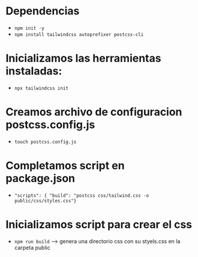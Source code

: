 # Dependencias

-   `npm init -y`
-   `npm install tailwindcss autoprefixer postcss-cli`

# Inicializamos las herramientas instaladas:

-   `npx tailwindcss init`

# Creamos archivo de configuracion postcss.config.js

-   `touch postcss.config.js`

# Completamos script en package.json

-   `"scripts": { "build": "postcss css/tailwind.css -o public/css/styles.css"}`

# Inicializamos script para crear el css

-   `npm run build` --> genera una directorio css con su styels.css en la carpeta public
